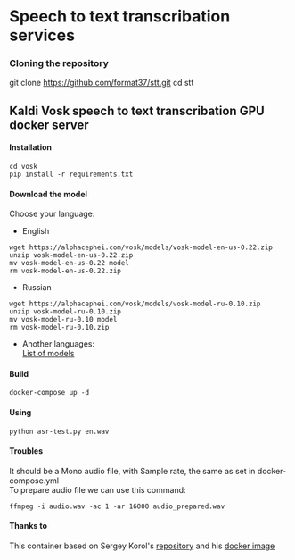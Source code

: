 # Speech to text transcribation services
### Cloning the repository
git clone https://github.com/format37/stt.git
cd stt
## Kaldi Vosk speech to text transcribation GPU docker server
#### Installation
```
cd vosk
pip install -r requirements.txt
```
#### Download the model
Choose your language:  
* English
```
wget https://alphacephei.com/vosk/models/vosk-model-en-us-0.22.zip
unzip vosk-model-en-us-0.22.zip
mv vosk-model-en-us-0.22 model
rm vosk-model-en-us-0.22.zip
```
* Russian
```
wget https://alphacephei.com/vosk/models/vosk-model-ru-0.10.zip
unzip vosk-model-ru-0.10.zip
mv vosk-model-ru-0.10 model
rm vosk-model-ru-0.10.zip
```
* Another languages:  
[List of models](https://alphacephei.com/vosk/models)
#### Build
```
docker-compose up -d
```
#### Using
```
python asr-test.py en.wav
```
#### Troubles
It should be a Mono audio file, with Sample rate, the same as set in docker-compose.yml  
To prepare audio file we can use this command:
```
ffmpeg -i audio.wav -ac 1 -ar 16000 audio_prepared.wav
```
#### Thanks to
This container based on Sergey Korol's [repository](https://github.com/sskorol/vosk-api-gpu) and his [docker image](https://hub.docker.com/r/sskorol/vosk-api/tags)
